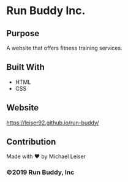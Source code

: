 # Run Buddy Inc.

## Purpose
A website that offers fitness training services.

## Built With
* HTML
* CSS

## Website
https://leiser92.github.io/run-buddy/

## Contribution
Made with ❤️ by Michael Leiser

### ©️2019 Run Buddy, Inc
